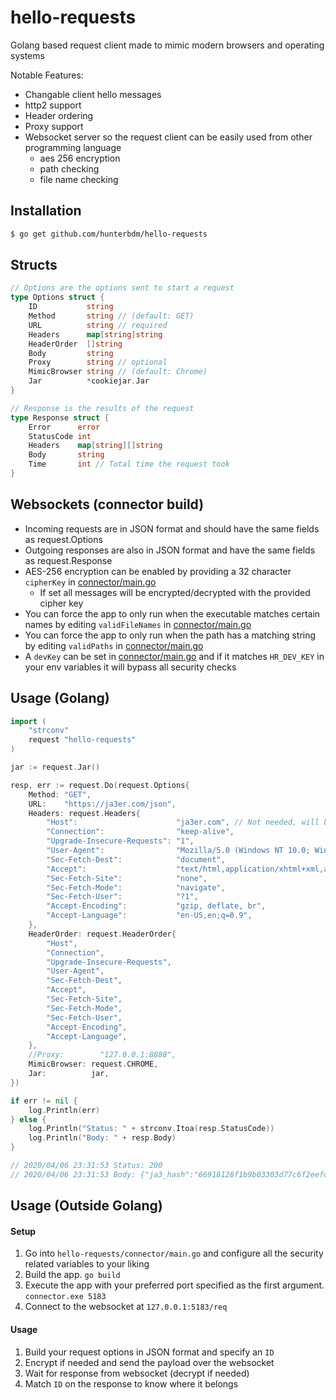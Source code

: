 hello-requests
=========

Golang based request client made to mimic modern browsers and operating systems

Notable Features:
* Changable client hello messages
* http2 support
* Header ordering
* Proxy support
* Websocket server so the request client can be easily used from other programming language
    - aes 256 encryption
    - path checking
    - file name checking

## Installation

```bash
$ go get github.com/hunterbdm/hello-requests
```

## Structs

```go
// Options are the options sent to start a request
type Options struct {
	ID           string
	Method       string // (default: GET)
	URL          string // required
	Headers      map[string]string
	HeaderOrder  []string
	Body         string
	Proxy        string // optional
	MimicBrowser string // (default: Chrome)
	Jar          *cookiejar.Jar
}

// Response is the results of the request
type Response struct {
	Error      error
	StatusCode int
	Headers    map[string][]string
	Body       string
	Time       int // Total time the request took
}
```

## Websockets (connector build)

* Incoming requests are in JSON format and should have the same fields as request.Options
* Outgoing responses are also in JSON format and have the same fields as request.Response
* AES-256 encryption can be enabled by providing a 32 character `cipherKey` in [connector/main.go](https://github.com/hunterbdm/hello-requests/tree/master/connector/main.go)
    - If set all messages will be encrypted/decrypted with the provided cipher key
* You can force the app to only run when the executable matches certain names by editing `validFileNames` in [connector/main.go](https://github.com/hunterbdm/hello-requests/tree/master/connector/main.go)
* You can force the app to only run when the path has a matching string by editing `validPaths` in [connector/main.go](https://github.com/hunterbdm/hello-requests/tree/master/connector/main.go)
* A `devKey` can be set in [connector/main.go](https://github.com/hunterbdm/hello-requests/tree/master/connector/main.go) and if it matches `HR_DEV_KEY` in your env variables it will bypass all security checks

## Usage (Golang)

```go
import (
	"strconv"
	request "hello-requests"
)

jar := request.Jar()

resp, err := request.Do(request.Options{
    Method: "GET",
    URL:    "https://ja3er.com/json",
    Headers: request.Headers{
        "Host":                      "ja3er.com", // Not needed, will be set automatically
        "Connection":                "keep-alive",
        "Upgrade-Insecure-Requests": "1",
        "User-Agent":                "Mozilla/5.0 (Windows NT 10.0; Win64; x64) AppleWebKit/537.36 (KHTML, like Gecko) Chrome/80.0.3987.163 Safari/537.36",
        "Sec-Fetch-Dest":            "document",
        "Accept":                    "text/html,application/xhtml+xml,application/xml;q=0.9,image/webp,image/apng,*/*;q=0.8,application/signed-exchange;v=b3;q=0.9",
        "Sec-Fetch-Site":            "none",
        "Sec-Fetch-Mode":            "navigate",
        "Sec-Fetch-User":            "?1",
        "Accept-Encoding":           "gzip, deflate, br",
        "Accept-Language":           "en-US,en;q=0.9",
    },
    HeaderOrder: request.HeaderOrder{
        "Host",
        "Connection",
        "Upgrade-Insecure-Requests",
        "User-Agent",
        "Sec-Fetch-Dest",
        "Accept",
        "Sec-Fetch-Site",
        "Sec-Fetch-Mode",
        "Sec-Fetch-User",
        "Accept-Encoding",
        "Accept-Language",
    },
    //Proxy:        "127.0.0.1:8888",
    MimicBrowser: request.CHROME,
    Jar:          jar,
})

if err != nil {
    log.Println(err)
} else {
    log.Println("Status: " + strconv.Itoa(resp.StatusCode))
    log.Println("Body: " + resp.Body)
}

// 2020/04/06 23:31:53 Status: 200
// 2020/04/06 23:31:53 Body: {"ja3_hash":"66918128f1b9b03303d77c6f2eefd128", "ja3": "771,4865-4866-4867-49195-49199-49196-49200-52393-52392-49171-49172-156-157-47-53-10,0-23-65281-10-11-35-16-5-13-18-51-45-43-27-21,29-23-24,0", "User-Agent": "Mozilla/5.0 (Windows NT 10.0; Win64; x64) AppleWebKit/537.36 (KHTML, like Gecko) Chrome/80.0.3987.163 Safari/537.36"}
```

## Usage (Outside Golang)

#### Setup
1. Go into `hello-requests/connector/main.go` and configure all the security related variables to your liking
2. Build the app. `go build`
3. Execute the app with your preferred port specified as the first argument. `connector.exe 5183` 
4. Connect to the websocket at `127.0.0.1:5183/req`

#### Usage
1. Build your request options in JSON format and specify an `ID`
2. Encrypt if needed and send the payload over the websocket
3. Wait for response from websocket (decrypt if needed)
4. Match `ID` on the response to know where it belongs